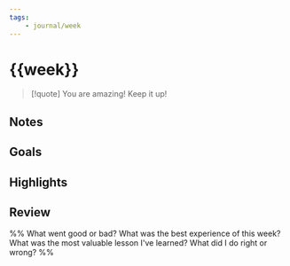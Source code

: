 ```yaml
---
tags:
    - journal/week
---
```


# {{week}}

> [!quote] You are amazing! Keep it up!

## Notes

## Goals

## Highlights

## Review

%%
What went good or bad?
What was the best experience of this week?
What was the most valuable lesson I've learned?
What did I do right or wrong?
%%
